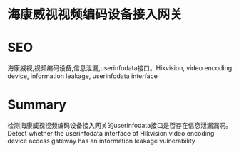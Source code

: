 # 海康威视视频编码设备接入网关
# SEO
海康威视,视频编码设备,信息泄漏,userinfodata接口。Hikvision, video encoding device, information leakage, userinfodata interface
# Summary
检测海康威视视频编码设备接入网关的userinfodata接口是否存在信息泄漏漏洞。Detect whether the userinfodata interface of Hikvision video encoding device access gateway has an information leakage vulnerability
